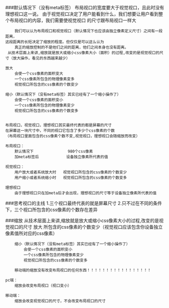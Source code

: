 ###默认情况下（没有meta标签）
	  	布局视口的宽度要大于视觉视口，且此时没有理想视口这一说。
	由于视觉视口决定了用户能看到什么，我们想要让用户看到整个布局视口的内容，我们需要使视觉视口
	的尺寸跟布局视口一样大
	
	 	我们可以认为布局视口和视觉视口（默认情况下也应该由独立像素定义尺寸）之间有一段距离，
	这段距离的长短决定了缩放的程度。但仅仅是可以这么认为
	  	真正的缩放控制的不是他们之间的距离，他们之间本身也没有距离。
	 从技术层面上来讲,缩放就是放大或缩小css像素大小（面积）的过程,改变的是视觉视口的尺寸（放大操作，看见的东西越来越少）
	
	放大
		会使一个css像素的面积变大
		一个css像素所包含的物理像素变多
		视觉视口所包含的css像素的个数变少
		
	缩小（默认情况下（没有meta标签）其实已经有了一个缩小操作了）
		会使一个css像素的面积变小
		一个css像素所包含的物理像素变少
		视觉视口所包含的css像素的个数变多
		
		
	布局视口，视觉视口，理想视口其实最终代表的都是屏幕的尺寸
	在屏幕这一块尺寸中，不同的视口它包含了多少个css像素的个数
	（布局视口里面包含的css像素个数不变,视觉视口，理想视口会随缩放而改变）
	
	布局视口：
		默认情况下				980个css像素	
	    加meta标签后			设备独立像素所代表的值
	    
	视觉视口：
	    用户放大或者系统放大时   视觉视口所包含的css像素的个数变少
	    用户缩小或者系统缩小时   视觉视口所包含的css像素的个数变多
	    
	理想视口
		由于理想视口只在加meta后才会出现，理想视口的尺寸等于设备独立像素所代表的值
		
###思考视口的主线
	1.三个视口最终代表的就是屏幕尺寸
	2.只不过在不同的条件下，三个视口所包含的css像素的个数存在差异

###缩放
	从技术层面上来讲,缩放就是放大或缩小css像素大小的过程,改变的是视觉视口的尺寸
		放大
			所包含的css像素的个数变少（视觉视口应该包含你设备独立像素值所对应的css像素）
		
		缩小（默认情况下（没有meta标签）其实已经有了一个缩小操作了）
			会使一个css像素的面积变小
			一个css像素所包含的物理像素变少
			视觉视口所包含的css像素的个数变多
	
		移动端的缩放没有改变布局视口的任何东西！！！！！！！！！！！！！！！！！
	
	pc端：
		缩放会改变布局视口（视口变小）
		
	移动端：
		缩放会改变视觉视口的尺寸，不会改变布局视口的尺寸	